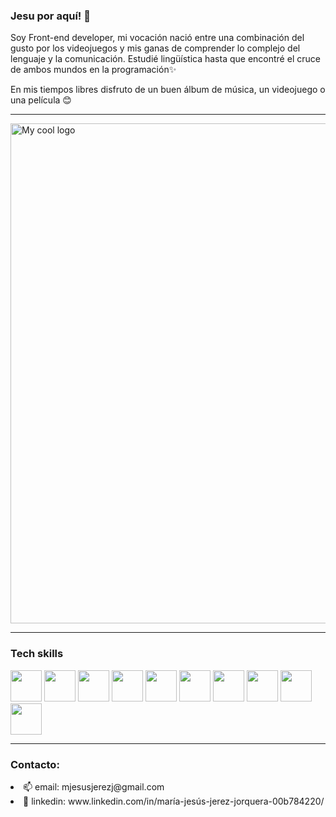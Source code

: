 ### Jesu por aquí! 👋

Soy Front-end developer, mi vocación nació entre una combinación del gusto por los videojuegos y mis ganas de comprender lo complejo del lenguaje y la comunicación. Estudié lingüística hasta que encontré el cruce de ambos mundos en la programación✨

En mis tiempos libres disfruto de un buen álbum de música, un videojuego o una película 😊

---------------
<img src="https://preview.redd.it/r7nwau5hb4m51.jpg?auto=webp&s=81c82aaf86b3587ff7d0fb3c95fb533ea898f4cd" alt="My cool logo" width="800"/>

----------------

### Tech skills
<img src="https://upload.wikimedia.org/wikipedia/commons/thumb/9/99/Unofficial_JavaScript_logo_2.svg/1024px-Unofficial_JavaScript_logo_2.svg.png" width="50"/> <img src="https://upload.wikimedia.org/wikipedia/commons/thumb/6/62/CSS3_logo.svg/800px-CSS3_logo.svg.png" width="50"/> <img src="https://cdn-icons-png.flaticon.com/512/1051/1051277.png?w=360" width="50"/> <img src="https://seeklogo.com/images/N/npm-logo-01B8642EDD-seeklogo.com.png" width="50"/> <img src="https://upload.wikimedia.org/wikipedia/commons/thumb/9/9a/Visual_Studio_Code_1.35_icon.svg/2048px-Visual_Studio_Code_1.35_icon.svg.png" width="50"/> <img src="https://img2.freepng.es/20180621/ewt/kisspng-trello-logo-slack-atlassian-trello-5b2bcdc85e4d36.2783338815295973843863.jpg" width="50"/> <img src="https://brandslogos.com/wp-content/uploads/thumbs/firebase-logo-vector.svg" width="50"/> <img src="https://iconape.com/wp-content/png_logo_vector/git-icon.png" width="50"/> <img src="https://cdn-icons-png.flaticon.com/512/25/25231.png" width="50"/> <img src="https://www.pinclipart.com/picdir/big/537-5374089_react-js-logo-clipart.png" width="50"/> 


---------------

### Contacto:
<li>📫 email: mjesusjerezj@gmail.com</li>
<li>🔗 linkedin: www.linkedin.com/in/maría-jesús-jerez-jorquera-00b784220/  </li>       



